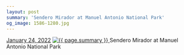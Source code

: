 ```yaml
---
layout: post
summary: 'Sendero Mirador at Manuel Antonio National Park'
og_image: 1586-1280.jpg
---
```


<p>
  <time>
    <a href="/1586">January 24, 2022</a>
  </time>
  <a href="/1586">
    <img src="{{ site.assets_url }}/1586-640.jpg" srcset="{{ site.assets_url }}/1586-320.jpg 320w, {{ site.assets_url }}/1586-640.jpg 640w, {{ site.assets_url }}/1586-960.jpg 960w, {{ site.assets_url }}/1586-1280.jpg 1280w" sizes="(min-width: 700px) 50vw, calc(100vw - 2rem)" alt="{{ page.summary }}" />
  </a>
  <span>Sendero Mirador at Manuel Antonio National Park</span>
</p>
